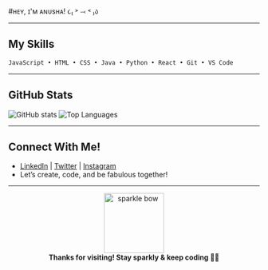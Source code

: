#ʜᴇʏ, ɪ'ᴍ ᴀɴᴜsʜᴀ! ૮₍ ˃ ⤙ ˂ ₎ა

---

## My Skills
```txt
JavaScript • HTML • CSS • Java • Python • React • Git • VS Code
```
---

## GitHub Stats
![GitHub stats](https://github-readme-stats.vercel.app/api?username=anusha2063&show_icons=true&theme=tokyonight)
![Top Languages](https://github-readme-stats.vercel.app/api/top-langs/?username=anusha2063&layout=compact&theme=tokyonight)

---

## Connect With Me!
- [LinkedIn](https://www.linkedin.com/in/anusha2063) | [Twitter](https://twitter.com/anusha2063) | [Instagram](https://instagram.com/anusha2063)
- Let’s create, code, and be fabulous together!

---

<div align="center">
  <img src="https://media.giphy.com/media/v1.Y2lkPTc5MGI3NjExZGQyOTI0ODZiOGYxNGQ2ZjA2NTYzODEwY2EwZWI4ZjYzOTg5NTJlNCZjdD1n/BzyTuYCmvSORqs1ABM/giphy.gif" width="120" alt="sparkle bow">
  <br>
  <b>Thanks for visiting! Stay sparkly & keep coding 💖✨</b>
</div>
